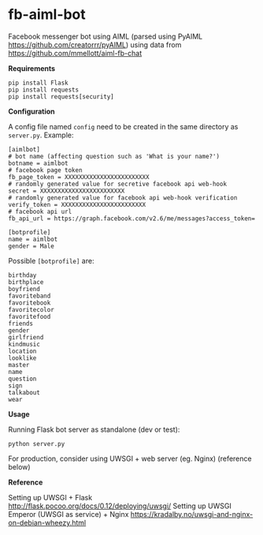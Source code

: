 # fb-aiml-bot

Facebook messenger bot using AIML (parsed using PyAIML https://github.com/creatorrr/pyAIML) using data from https://github.com/mmellott/aiml-fb-chat

**Requirements**

```
pip install Flask
pip install requests
pip install requests[security]
```

**Configuration**

A config file named `config` need to be created in the same directory as `server.py`. Example:

```
[aimlbot]
# bot name (affecting question such as 'What is your name?')
botname = aimlbot
# facebook page token
fb_page_token = XXXXXXXXXXXXXXXXXXXXXXXX
# randomly generated value for secretive facebook api web-hook
secret = XXXXXXXXXXXXXXXXXXXXXXXX
# randomly generated value for facebook api web-hook verification
verify_token = XXXXXXXXXXXXXXXXXXXXXXXX
# facebook api url
fb_api_url = https://graph.facebook.com/v2.6/me/messages?access_token=

[botprofile]
name = aimlbot
gender = Male

```
Possible `[botprofile]` are:
```
birthday
birthplace
boyfriend
favoriteband
favoritebook
favoritecolor
favoritefood
friends
gender
girlfriend
kindmusic
location
looklike
master
name
question
sign
talkabout
wear
```

>

**Usage**

Running Flask bot server as standalone (dev or test):

```
python server.py
```

For production, consider using UWSGI + web server (eg. Nginx) (reference below)

**Reference**

Setting up UWSGI + Flask http://flask.pocoo.org/docs/0.12/deploying/uwsgi/
Setting up UWSGI Emperor (UWSGI as service) + Nginx https://kradalby.no/uwsgi-and-nginx-on-debian-wheezy.html
